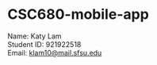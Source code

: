 # CSC680-mobile-app

Name: Katy Lam <br />
Student ID: 921922518 <br />
Email: klam10@mail.sfsu.edu <br />
